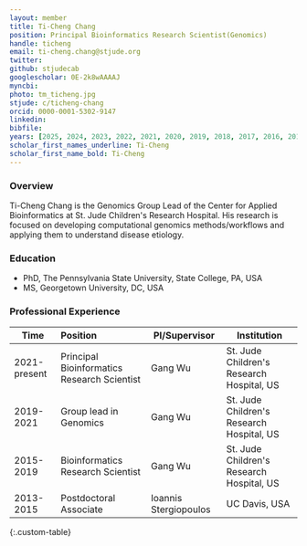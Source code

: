 ```yaml
---
layout: member
title: Ti-Cheng Chang
position: Principal Bioinformatics Research Scientist(Genomics)
handle: ticheng
email: ti-cheng.chang@stjude.org
twitter:
github: stjudecab
googlescholar: 0E-2k8wAAAAJ
myncbi:
photo: tm_ticheng.jpg
stjude: c/ticheng-chang
orcid: 0000-0001-5302-9147
linkedin:
bibfile:
years: [2025, 2024, 2023, 2022, 2021, 2020, 2019, 2018, 2017, 2016, 2015]
scholar_first_names_underline: Ti-Cheng
scholar_first_name_bold: Ti-Cheng
---
```


### Overview
Ti-Cheng Chang is the Genomics Group Lead of the Center for Applied Bioinformatics at St. Jude Children's Research Hospital. His research is focused on developing computational genomics methods/workflows and applying them to understand disease etiology. 


### Education
- PhD, The Pennsylvania State University, State College, PA, USA
- MS, Georgetown University, DC, USA

### Professional Experience

Time         | Position                                    | PI/Supervisor         | Institution                               |
-----------  | :-----------                                | -----------           | -----------                               |
2021-present | Principal Bioinformatics Research Scientist | Gang Wu               | St. Jude Children's Research Hospital, US |
2019-2021    | Group lead in Genomics                      | Gang Wu               | St. Jude Children's Research Hospital, US |
2015-2019    | Bioinformatics Research Scientist           | Gang Wu               | St. Jude Children's Research Hospital, US |
2013-2015    | Postdoctoral Associate                      | Ioannis Stergiopoulos | UC Davis, USA                             |
{:.custom-table}


